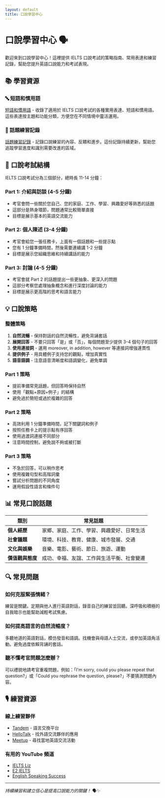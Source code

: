 ```yaml
---
layout: default
title: 口說學習中心
---
```


# 口說學習中心 🗣️

歡迎來到口說學習中心！這裡提供 IELTS 口說考試的策略指南、常用表達和練習記錄，幫助您提升英語口說能力和考試表現。

## 📚 學習資源

### 🔤 短語和慣用語

[短語和慣用語](phrases_and_idioms.html) - 收錄了適用於 IELTS 口說考試的各種實用表達、短語和慣用語。這些表達按主題和功能分類，方便您在不同情境中靈活運用。

### 📝 話題練習記錄

[話題練習記錄](topic_practice_log.html) - 記錄口說練習的內容、反饋和進步。這份記錄持續更新，幫助您追蹤學習進度和識別需要改進的區域。

## 🎯 口說考試結構

IELTS 口說考試分為三個部分，總時長 11-14 分鐘：

### Part 1: 介紹與訪談 (4-5 分鐘)

- 考官會問一些關於您自己、您的家庭、工作、學習、興趣愛好等熟悉的話題
- 這部分是熱身環節，問題通常比較簡單直接
- 目標是展示基本的英語交流能力

### Part 2: 個人陳述 (3-4 分鐘)

- 考官會給您一張任務卡，上面有一個話題和一些提示點
- 您有 1 分鐘準備時間，然後需要連續講 1-2 分鐘
- 目標是展示您組織思維和持續講話的能力

### Part 3: 討論 (4-5 分鐘)

- 考官會就 Part 2 的話題提出一些更抽象、更深入的問題
- 這部分考察您處理抽象概念和進行深度討論的能力
- 目標是展示更高階的思考和語言能力

## 💡 口說策略

### 整體策略

1. **自然流暢** - 保持對話的自然流暢性，避免背誦套話
2. **展開回答** - 不要只回答「是」或「否」，每個問題至少提供 3-4 個句子的回答
3. **使用連接詞** - 運用 moreover, in addition, however 等連接詞增強連貫性
4. **提供例子** - 用具體例子支持您的觀點，增加真實性
5. **語音語調** - 注意語音清晰度和語調變化，避免單調

### Part 1 策略

- 提前準備常見話題，但回答時保持自然
- 使用「觀點+原因+例子」的結構
- 避免過於簡短或過於複雜的回答

### Part 2 策略

- 高效利用 1 分鐘準備時間，記下關鍵詞和例子
- 按照任務卡上的提示點有序回答
- 使用過渡詞連接不同部分
- 注意時間控制，避免說不夠或被打斷

### Part 3 策略

- 不急於回答，可以稍作思考
- 使用複雜句型和高階詞彙
- 嘗試分析問題的不同角度
- 運用假設性語言和條件句

## 📊 常見口說話題

| 類別             | 常見話題                                   |
| ---------------- | ------------------------------------------ |
| **個人經歷**     | 家鄉、家庭、工作、學習、興趣愛好、日常生活 |
| **社會議題**     | 環境、科技、教育、健康、城市發展、交通     |
| **文化與娛樂**   | 音樂、電影、藝術、節日、旅遊、運動         |
| **價值觀與態度** | 成功、幸福、友誼、工作與生活平衡、社會變遷 |

## 🔍 常見問題

### 如何克服緊張情緒？

練習是關鍵。定期與他人進行英語對話，錄音自己的練習並回聽。深呼吸和積極的自我暗示也能幫助減輕考試焦慮。

### 如何提高語言的自然流暢度？

多聽地道的英語對話，模仿發音和語調。找機會與母語人士交流，或參加英語角活動。避免過度依賴背誦的套話。

### 聽不懂考官問題怎麼辦？

可以禮貌地請考官重複問題，例如：「I'm sorry, could you please repeat that question?」或「Could you rephrase the question, please?」不要猜測問題內容。

## 🎙️ 練習資源

### 線上練習夥伴

- [Tandem](https://www.tandem.net/) - 語言交換平台
- [HelloTalk](https://www.hellotalk.com/) - 找外語交流夥伴的應用
- [Meetup](https://www.meetup.com/) - 尋找當地英語交流活動

### 有用的 YouTube 頻道

- [IELTS Liz](https://www.youtube.com/user/ieltsliz)
- [E2 IELTS](https://www.youtube.com/channel/UCglDIsg_Z9mE2oT9hsrbzFA)
- [English Speaking Success](https://www.youtube.com/c/EnglishSpeakingSuccess)

---

_持續練習和建立信心是提高口說能力的關鍵！_ 🗣️✨
